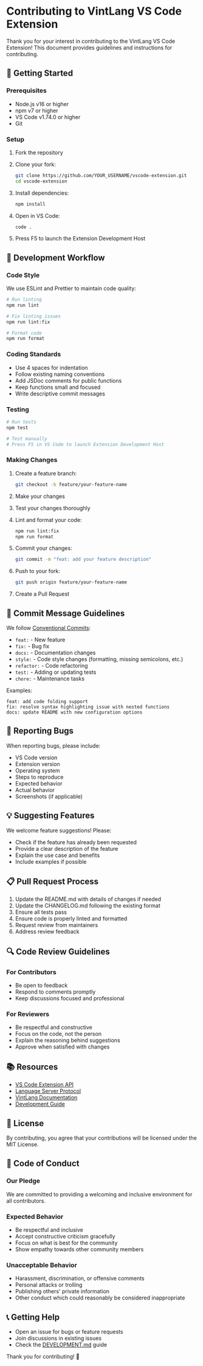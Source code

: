 # Contributing to VintLang VS Code Extension

Thank you for your interest in contributing to the VintLang VS Code Extension! This document provides guidelines and instructions for contributing.

## 🚀 Getting Started

### Prerequisites

- Node.js v16 or higher
- npm v7 or higher
- VS Code v1.74.0 or higher
- Git

### Setup

1. Fork the repository
2. Clone your fork:
   ```bash
   git clone https://github.com/YOUR_USERNAME/vscode-extension.git
   cd vscode-extension
   ```

3. Install dependencies:
   ```bash
   npm install
   ```

4. Open in VS Code:
   ```bash
   code .
   ```

5. Press F5 to launch the Extension Development Host

## 📝 Development Workflow

### Code Style

We use ESLint and Prettier to maintain code quality:

```bash
# Run linting
npm run lint

# Fix linting issues
npm run lint:fix

# Format code
npm run format
```

### Coding Standards

- Use 4 spaces for indentation
- Follow existing naming conventions
- Add JSDoc comments for public functions
- Keep functions small and focused
- Write descriptive commit messages

### Testing

```bash
# Run tests
npm test

# Test manually
# Press F5 in VS Code to launch Extension Development Host
```

### Making Changes

1. Create a feature branch:
   ```bash
   git checkout -b feature/your-feature-name
   ```

2. Make your changes
3. Test your changes thoroughly
4. Lint and format your code:
   ```bash
   npm run lint:fix
   npm run format
   ```

5. Commit your changes:
   ```bash
   git commit -m "feat: add your feature description"
   ```

6. Push to your fork:
   ```bash
   git push origin feature/your-feature-name
   ```

7. Create a Pull Request

## 🎯 Commit Message Guidelines

We follow [Conventional Commits](https://www.conventionalcommits.org/):

- `feat:` - New feature
- `fix:` - Bug fix
- `docs:` - Documentation changes
- `style:` - Code style changes (formatting, missing semicolons, etc.)
- `refactor:` - Code refactoring
- `test:` - Adding or updating tests
- `chore:` - Maintenance tasks

Examples:
```
feat: add code folding support
fix: resolve syntax highlighting issue with nested functions
docs: update README with new configuration options
```

## 🐛 Reporting Bugs

When reporting bugs, please include:

- VS Code version
- Extension version
- Operating system
- Steps to reproduce
- Expected behavior
- Actual behavior
- Screenshots (if applicable)

## 💡 Suggesting Features

We welcome feature suggestions! Please:

- Check if the feature has already been requested
- Provide a clear description of the feature
- Explain the use case and benefits
- Include examples if possible

## 📋 Pull Request Process

1. Update the README.md with details of changes if needed
2. Update the CHANGELOG.md following the existing format
3. Ensure all tests pass
4. Ensure code is properly linted and formatted
5. Request review from maintainers
6. Address review feedback

## 🔍 Code Review Guidelines

### For Contributors
- Be open to feedback
- Respond to comments promptly
- Keep discussions focused and professional

### For Reviewers
- Be respectful and constructive
- Focus on the code, not the person
- Explain the reasoning behind suggestions
- Approve when satisfied with changes

## 📚 Resources

- [VS Code Extension API](https://code.visualstudio.com/api)
- [Language Server Protocol](https://microsoft.github.io/language-server-protocol/)
- [VintLang Documentation](https://vintlang.ekilie.com/docs)
- [Development Guide](./DEVELOPMENT.md)

## 📄 License

By contributing, you agree that your contributions will be licensed under the MIT License.

## 🤝 Code of Conduct

### Our Pledge

We are committed to providing a welcoming and inclusive environment for all contributors.

### Expected Behavior

- Be respectful and inclusive
- Accept constructive criticism gracefully
- Focus on what is best for the community
- Show empathy towards other community members

### Unacceptable Behavior

- Harassment, discrimination, or offensive comments
- Personal attacks or trolling
- Publishing others' private information
- Other conduct which could reasonably be considered inappropriate

## 📞 Getting Help

- Open an issue for bugs or feature requests
- Join discussions in existing issues
- Check the [DEVELOPMENT.md](./DEVELOPMENT.md) guide

Thank you for contributing! 🎉
